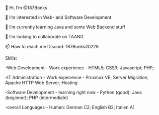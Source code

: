 👋 Hi, I’m @187Bonks

👀 I’m interested in Web- and Software Development

🌱 I’m currently learning Java and some Web Backend stuff

💞️ I’m looking to collaborate on TAANG

📫 How to reach me Discord: 187Bonks#0228


 Skills: 
	
  -Web Development - Work experience - HTML5; CSS3; Javascript; PHP;
		
  -IT Administration - Work experience - Proxmox VE; Server Migration; Apache HTTP Web Server; Hosting
		
  -Software Development - learning right now - Python (good); Java (beginner); PHP (intermediate)
		
  -overall Languages - Human: German C2; English B2; Italien A1
